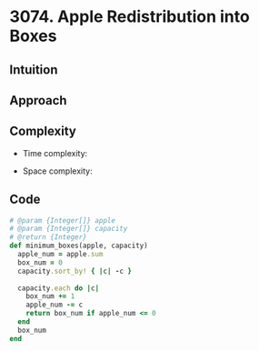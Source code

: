 # 3074. Apple Redistribution into Boxes

## Intuition

## Approach
<!-- Describe your approach to solving the problem. -->

## Complexity

- Time complexity:
<!-- Add your time complexity here, e.g. $$O(n)$$ -->

- Space complexity:
<!-- Add your space complexity here, e.g. $$O(n)$$ -->

## Code

```ruby
# @param {Integer[]} apple
# @param {Integer[]} capacity
# @return {Integer}
def minimum_boxes(apple, capacity)
  apple_num = apple.sum
  box_num = 0
  capacity.sort_by! { |c| -c }
  
  capacity.each do |c|
    box_num += 1
    apple_num -= c
    return box_num if apple_num <= 0
  end
  box_num
end
```
